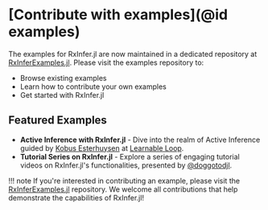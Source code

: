 # [Contribute with examples](@id examples)

The examples for RxInfer.jl are now maintained in a dedicated repository at [RxInferExamples.jl](https://examples.rxinfer.com/). Please visit the examples repository to:
- Browse existing examples
- Learn how to contribute your own examples
- Get started with RxInfer.jl

## Featured Examples

- **Active Inference with RxInfer.jl** - Dive into the realm of Active Inference guided by [Kobus Esterhuysen](https://www.linkedin.com/in/kobusesterhuysen/) at [Learnable Loop](https://learnableloop.com/#category=RxInfer).
- **Tutorial Series on RxInfer.jl** - Explore a series of engaging tutorial videos on RxInfer.jl's functionalities, presented by [@doggotodjl](https://www.youtube.com/@doggodotjl/search?query=RxInfer).

!!! note
    If you're interested in contributing an example, please visit the [RxInferExamples.jl](https://examples.rxinfer.com/) repository. We welcome all contributions that help demonstrate the capabilities of RxInfer.jl!
